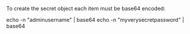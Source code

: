 To create the secret object each item must be base64 encoded:

echo -n "adminusername" | base64
echo -n "myverysecretpassword" | base64


